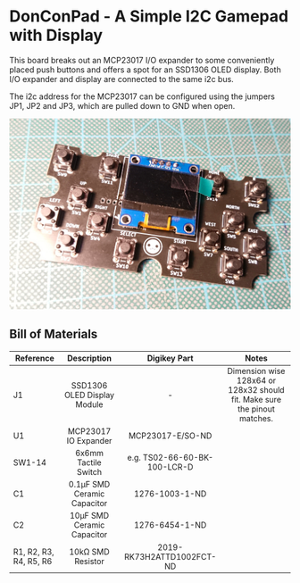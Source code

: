 # DonConPad - A Simple I2C Gamepad with Display

This board breaks out an MCP23017 I/O expander to some conveniently placed push buttons and offers a spot for an SSD1306 OLED display.
Both I/O expander and display are connected to the same i2c bus.

The i2c address for the MCP23017 can be configured using the jumpers JP1, JP2 and JP3, which are pulled down to GND when open.

![DonConPad PCB](board.jpg)

## Bill of Materials

| **Reference**          |       **Description**       |       **Digikey Part**       |                                 **Notes**                                 |
| ---------------------- | :-------------------------: | :--------------------------: | :-----------------------------------------------------------------------: |
| J1                     | SSD1306 OLED Display Module |              -               | Dimension wise 128x64 or 128x32 should fit. Make sure the pinout matches. |
| U1                     |    MCP23017 IO Expander     |       MCP23017-E/SO-ND       |                                                                           |
| SW1-14                 |    6x6mm Tactile Switch     | e.g. TS02-66-60-BK-100-LCR-D |                                                                           |
| C1                     | 0.1µF SMD Ceramic Capacitor |        1276-1003-1-ND        |                                                                           |
| C2                     | 10µF SMD Ceramic Capacitor  |        1276-6454-1-ND        |                                                                           |
| R1, R2, R3, R4, R5, R6 |      10kΩ SMD Resistor      |  2019-RK73H2ATTD1002FCT-ND   |                                                                           |
